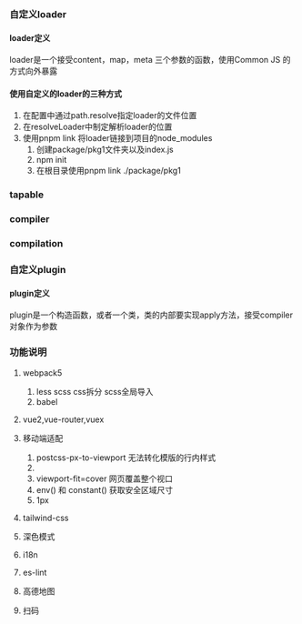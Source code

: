 ### 自定义loader
#### loader定义
loader是一个接受content，map，meta 三个参数的函数，使用Common JS 的方式向外暴露

#### 使用自定义的loader的三种方式
1. 在配置中通过path.resolve指定loader的文件位置
2. 在resolveLoader中制定解析loader的位置
3. 使用pnpm link 将loader链接到项目的node_modules
   1. 创建package/pkg1文件夹以及index.js
   2. npm init
   3. 在根目录使用pnpm link ./package/pkg1

### tapable
### compiler
### compilation
### 自定义plugin
#### plugin定义
plugin是一个构造函数，或者一个类，类的内部要实现apply方法，接受compiler对象作为参数

### 功能说明
1. webpack5
   1. less scss css拆分 scss全局导入
   2. babel
2. vue2,vue-router,vuex
3. 移动端适配
   1. postcss-px-to-viewport 无法转化模版的行内样式
   2. <meta name="viewport" content="width=device-width, initial-scale=1.0, maximum-scale=1.0, minimum-scale=1.0, viewport-fit=cover">
   3. viewport-fit=cover 网页覆盖整个视口
   4. env() 和 constant() 获取安全区域尺寸
   5. 1px
   
4. tailwind-css
5. 深色模式
6. i18n
7. es-lint
8. 高德地图
9.  扫码
